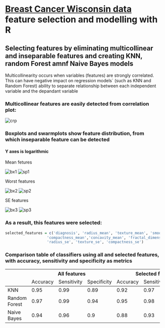 # [Breast Cancer Wisconsin data](https://www.kaggle.com/uciml/breast-cancer-wisconsin-data) feature selection and modelling with R

## Selecting features by eliminating multicollinear and inseparable features and creating KNN, random Forest amnf Naive Bayes models

Multicollinearity occurs when variables (features) are strongly correlated. This can have negative impact on regression models` (such as KNN and Random Forest) ability to
separate relationship between each independent variable and the depandant variable

### Multicollinear features are easily detected from correlation plot:
![crp](https://i.gyazo.com/e7e15b1d011eb6665614d4cda66cdba4.png)

### Boxplots and swarmplots show feature distribution, from which inseparable feature can be detected
#### Y axes is logarithmic

Mean fetures

![bx1](https://i.gyazo.com/93c78651e5de22b014326e14e9df35c3.png)
![sp1](https://i.gyazo.com/da2e3b135a893d63181ba73e262bce5d.png)

Worst features

![bx2](https://i.gyazo.com/a88194824c942d260f20a28fc6ca12f1.png)
![sp2](https://i.gyazo.com/173b44a1e26e1f8d164168cc8813d4e9.png)

SE features

![bx3](https://i.gyazo.com/e0d0ba09ab54ce536a7aff3a8c887374.png)
![sp3](https://i.gyazo.com/88353b6c0c8830ea8538207df273f794.png)


### As a result, this features were selected:
```R
selected_features = c('diagnosis', 'radius_mean', 'texture_mean', 'smoothness_mean',
                   'compactness_mean','concavity_mean', 'fractal_dimension_worst',
                   'radius_se', 'texture_se', 'compactness_se')
```

### Comparison table of classifiers using all and selected features, with accuracy, sensitivity and specificity as metrics

<table class="tg">
<thead>
  <tr>
    <th class="tg-0pky" rowspan="2"></th>
    <th class="tg-0pky" colspan="3">All features</th>
    <th class="tg-0pky" colspan="3">Selected features</th>
  </tr>
  <tr>
    <td class="tg-0pky">Accuracy</td>
    <td class="tg-0pky">Sensitivity</td>
    <td class="tg-0pky">Specificity</td>
    <td class="tg-0pky">Accuracy</td>
    <td class="tg-0pky">Sensitivity</td>
    <td class="tg-0pky">Specificity</td>
  </tr>
</thead>
<tbody>
  <tr>
    <td class="tg-0pky">KNN</td>
    <td class="tg-0pky">0.95</td>
    <td class="tg-0pky">0.99</td>
    <td class="tg-0pky">0.89</td>
    <td class="tg-0pky">0.92</td>
    <td class="tg-0pky">0.97</td>
    <td class="tg-0pky">0.83</td>
  </tr>
  <tr>
    <td class="tg-0pky">Random Forest</td>
    <td class="tg-0pky">0.97</td>
    <td class="tg-0pky">0.99</td>
    <td class="tg-0pky">0.94</td>
    <td class="tg-0pky">0.95</td>
    <td class="tg-0pky">0.98</td>
    <td class="tg-0pky">0.89</td>
  </tr>
  <tr>
    <td class="tg-0pky">Naive Bayes</td>
    <td class="tg-0pky">0.94</td>
    <td class="tg-0pky">0.96</td>
    <td class="tg-0pky">0.9</td>
    <td class="tg-0pky">0.88</td>
    <td class="tg-0pky">0.93</td>
    <td class="tg-0pky">0.79</td>
  </tr>

</tbody>
</table>
